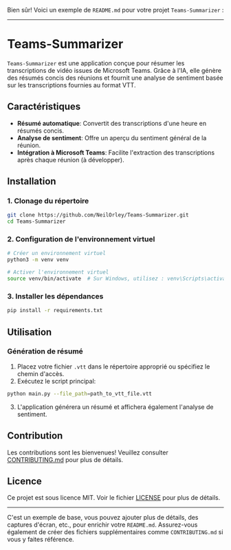 Bien sûr! Voici un exemple de `README.md` pour votre projet `Teams-Summarizer` :

---

# Teams-Summarizer

`Teams-Summarizer` est une application conçue pour résumer les transcriptions de vidéo issues de Microsoft Teams. Grâce à l'IA, elle génère des résumés concis des réunions et fournit une analyse de sentiment basée sur les transcriptions fournies au format VTT.

## Caractéristiques

- **Résumé automatique**: Convertit des transcriptions d'une heure en résumés concis.
- **Analyse de sentiment**: Offre un aperçu du sentiment général de la réunion.
- **Intégration à Microsoft Teams**: Facilite l'extraction des transcriptions après chaque réunion (à développer).

## Installation

### 1. Clonage du répertoire

```bash
git clone https://github.com/NeilOrley/Teams-Summarizer.git
cd Teams-Summarizer
```

### 2. Configuration de l'environnement virtuel

```bash
# Créer un environnement virtuel
python3 -m venv venv

# Activer l'environnement virtuel
source venv/bin/activate  # Sur Windows, utilisez : venv\Scripts\activate
```

### 3. Installer les dépendances

```bash
pip install -r requirements.txt
```

## Utilisation

### Génération de résumé

1. Placez votre fichier `.vtt` dans le répertoire approprié ou spécifiez le chemin d'accès.
2. Exécutez le script principal:

```bash
python main.py --file_path=path_to_vtt_file.vtt
```

3. L'application générera un résumé et affichera également l'analyse de sentiment.

## Contribution

Les contributions sont les bienvenues! Veuillez consulter [CONTRIBUTING.md](CONTRIBUTING.md) pour plus de détails.

## Licence

Ce projet est sous licence MIT. Voir le fichier [LICENSE](LICENSE) pour plus de détails.

---

C'est un exemple de base, vous pouvez ajouter plus de détails, des captures d'écran, etc., pour enrichir votre `README.md`. Assurez-vous également de créer des fichiers supplémentaires comme `CONTRIBUTING.md` si vous y faites référence.